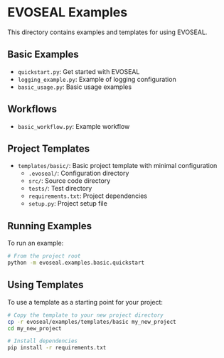 # EVOSEAL Examples

This directory contains examples and templates for using EVOSEAL.

## Basic Examples
- `quickstart.py`: Get started with EVOSEAL
- `logging_example.py`: Example of logging configuration
- `basic_usage.py`: Basic usage examples

## Workflows
- `basic_workflow.py`: Example workflow

## Project Templates
- `templates/basic/`: Basic project template with minimal configuration
  - `.evoseal/`: Configuration directory
  - `src/`: Source code directory
  - `tests/`: Test directory
  - `requirements.txt`: Project dependencies
  - `setup.py`: Project setup file

## Running Examples

To run an example:

```bash
# From the project root
python -m evoseal.examples.basic.quickstart
```

## Using Templates

To use a template as a starting point for your project:

```bash
# Copy the template to your new project directory
cp -r evoseal/examples/templates/basic my_new_project
cd my_new_project

# Install dependencies
pip install -r requirements.txt
```
